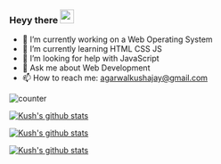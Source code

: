 ### Heyy there <img src="https://media.giphy.com/media/hvRJCLFzcasrR4ia7z/giphy.gif" width="25px">
- 🔭 I’m currently working on a Web Operating System
- 🌱 I’m currently learning HTML CSS JS
- 🤔 I’m looking for help with JavaScript
- 💬 Ask me about Web Development
- 📫 How to reach me: agarwalkushajay@gmail.com

![counter](https://ent3iam7i9zc84p.m.pipedream.net/)

[![Kush's github stats](https://github-readme-stats.vercel.app/api/top-langs?username=kushhhh-sh&show_icons=true&locale=en&theme=react)](https://github.com/kushhhh-sh/github-readme-stats)

[![Kush's github stats](https://github-readme-stats.vercel.app/api?username=kushhhh-sh&count_private=true&theme=blue-green)](https://github.com/kushhhh-sh/github-readme-stats)

[![Kush's github stats](https://github-readme-streak-stats.herokuapp.com/?user=kushhhh-sh&)](https://github.com/kushhhh-sh/github-readme-stats)

<!--
**Kush4077/Kush4077** is a ✨ _special_ ✨ repository because its `README.md` (this file) appears on your GitHub profile.

Here are some ideas to get you started:

- 👯 I’m looking to collaborate on 
- 😄 Pronouns: ...
- ⚡ Fun fact: ...
-->


<!--  <p style = "display:block;">
<img align="left" src="https://github-readme-stats.vercel.app/api/top-langs?username=kushhhh-sh&show_icons=true&locale=en&layout=compact" alt="mostusedlang" />
<br>
</p>
<br><br>
<p>
<img src="https://github-readme-stats.vercel.app/api?username=kushhhh-sh&show_icons=true&locale=en" />
</p>
<br>
<p>
<img src="https://github-readme-streak-stats.herokuapp.com/?user=kushhhh-sh&" alt="quantumbytestudios" />
</p>  -->
